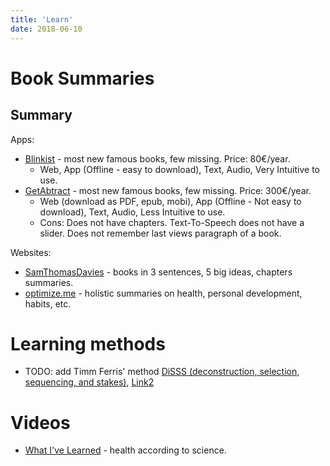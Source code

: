 ```yaml
---
title: 'Learn'
date: 2018-06-10
---
```


# Book Summaries

## Summary

Apps:
* [Blinkist](https://www.blinkist.com/) - most new famous books, few missing. Price: 80€/year.
  * Web, App (Offline - easy to download), Text, Audio, Very Intuitive to use.
* [GetAbtract](http://www.getabstract.com/) - most new famous books, few missing. Price: 300€/year.
  * Web (download as PDF, epub, mobi), App (Offline - Not easy to download), Text, Audio, Less Intuitive to use.
  * Cons: Does not have chapters. Text-To-Speech does not have a slider. Does not remember last views paragraph of a book.

Websites:
* [SamThomasDavies](https://www.samuelthomasdavies.com/book-summaries/) - books in 3 sentences, 5 big ideas, chapters summaries.
* [optimize.me](https://www.optimize.me/) - holistic summaries on health, personal development, habits, etc.

# Learning methods

* TODO: add Timm Ferris' method [DiSSS (deconstruction, selection, sequencing, and stakes)](https://tim.blog/2016/10/06/the-art-and-science-of-learning-anything-faster/), [Link2](https://tim.blog/2013/05/20/accelerated-learning-techniques/)


# Videos

* [What I've Learned](https://www.youtube.com/channel/UCqYPhGiB9tkShZorfgcL2lA) - health according to science.
